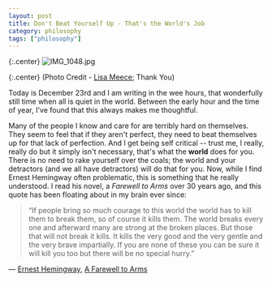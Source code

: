 ```yaml
---
layout: post
title: Don't Beat Yourself Up - That's the World's Job
category: philosophy
tags: ["philosophy"]
---
```

{:.center}
![IMG_1048.jpg](/blog/assets/IMG_1048.jpg)

{:.center}
(Photo Credit - [Lisa Meece](https://www.lisameece.com/blog); Thank You)

Today is December 23rd and I am writing in the wee hours, that wonderfully still time when all is quiet in the world.  Between the early hour and the time of year, I've found that this always makes me thoughtful.  

Many of the people I know and care for are terribly hard on themselves.  They seem to feel that if they aren't perfect, they need to beat themselves up for that lack of perfection.  And I get being self critical -- trust me, I really, really do but it simply isn't necessary, that's what the **world** does for you.  There is no need to rake yourself over the coals; the world and your detractors (and we all have detractors) will do that for you.  Now, while I find Ernest Hemingway often problematic, this is something that he really understood.  I read his novel, a *Farewell to Arms* over 30 years ago, and this quote has been floating about in my brain ever since:

> “If people bring so much courage to this world the world has to kill them to break them, so of course it kills them. The world breaks every one and afterward many are strong at the broken places. But those that will not break it kills. It kills the very good and the very gentle and the very brave impartially. If you are none of these you can be sure it will kill you too but there will be no special hurry.”

― [Ernest Hemingway](https://en.wikipedia.org/wiki/Ernest_Hemingway), [A Farewell to Arms](https://www.goodreads.com/work/quotes/4652599-a-farewell-to-arms)
